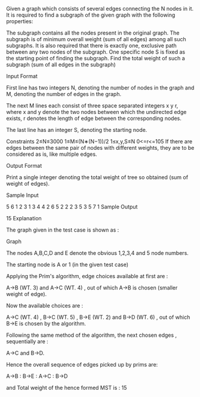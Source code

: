 Given a graph which consists of several edges connecting the N nodes in it. 
It is required to find a subgraph of the given graph with the following properties:

The subgraph contains all the nodes present in the original graph.
The subgraph is of minimum overall weight (sum of all edges) among all such subgraphs.
It is also required that there is exactly one, exclusive path between any two nodes of the subgraph.
One specific node S is fixed as the starting point of finding the subgraph. 
Find the total weight of such a subgraph (sum of all edges in the subgraph)

Input Format

First line has two integers N, denoting the number of nodes in the graph and M, denoting the number of edges in the graph.

The next M lines each consist of three space separated integers x y r, where x and y denote the two nodes between which the undirected edge exists, r denotes the length of edge between the corresponding nodes.

The last line has an integer S, denoting the starting node.

Constraints 
2≤N≤3000 
1≤M≤(N∗(N−1))/2 
1≤x,y,S≤N 
0<=r<=105 
If there are edges between the same pair of nodes with different weights, they are to be considered as is, like multiple edges.

Output Format

Print a single integer denoting the total weight of tree so obtained (sum of weight of edges).

Sample Input

5 6
1 2 3
1 3 4
4 2 6
5 2 2
2 3 5
3 5 7
1
Sample Output

15
Explanation

The graph given in the test case is shown as :

Graph

The nodes A,B,C,D and E denote the obvious 1,2,3,4 and 5 node numbers.

The starting node is A or 1 (in the given test case)

Applying the Prim's algorithm, edge choices available at first are :

A->B (WT. 3) and A->C (WT. 4) , out of which A->B is chosen (smaller weight of edge).

Now the available choices are :

A->C (WT. 4) , B->C (WT. 5) , B->E (WT. 2) and B->D (WT. 6) , out of which B->E is chosen by the algorithm.

Following the same method of the algorithm, the next chosen edges , sequentially are :

A->C and B->D.

Hence the overall sequence of edges picked up by prims are:

A->B : B->E : A->C : B->D

and Total weight of the hence formed MST is : 15
